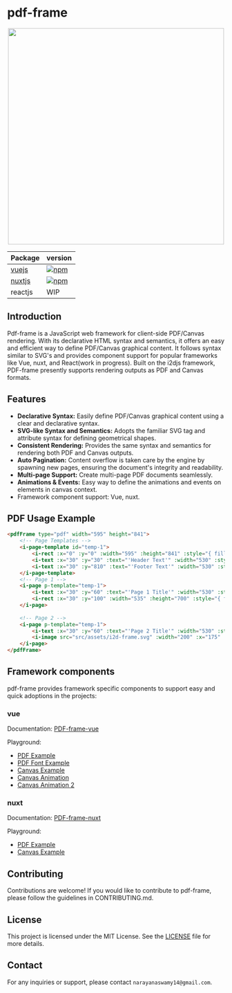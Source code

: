# pdf-frame


<p align="center">
  <img src="https://github.com/I2Djs/pdf-frame/blob/main/assets/pdf-frame.svg?raw=true" width=500>
</p>

| Package | version |
| --- | --- |
| [vuejs](https://github.com/I2Djs/pdf-frame/tree/main/packages/pdf-frame-vue) | [![npm](https://img.shields.io/npm/v/@i2d/pdf-frame-vue.svg)](https://www.npmjs.com/package/@i2d/pdf-frame-vue) |
| [nuxtjs](https://github.com/I2Djs/pdf-frame/tree/main/packages/pdf-frame-nuxt) | [![npm](https://img.shields.io/npm/v/@i2d/pdf-frame-nuxt.svg)](https://www.npmjs.com/package/@i2d/pdf-frame-nuxt) |
| reactjs | WIP |

## Introduction

Pdf-frame is a JavaScript web framework for client-side PDF/Canvas rendering. With its declarative HTML syntax and semantics, it offers an easy and efficient way to define PDF/Canvas graphical content. It follows syntax similar to SVG's and provides component support for popular frameworks like Vue, nuxt, and React(work in progress). Built on the i2djs framework, PDF-frame presently supports rendering outputs as PDF and Canvas formats.

## Features

* **Declarative Syntax:** Easily define PDF/Canvas graphical content using a clear and declarative syntax.
* **SVG-like Syntax and Semantics:** Adopts the familiar SVG tag and attribute syntax for defining geometrical shapes.
* **Consistent Rendering:** Provides the same syntax and semantics for rendering both PDF and Canvas outputs.
* **Auto Pagination:** Content overflow is taken care by the engine by spawning new pages, ensuring the document's integrity and readability.
* **Multi-page Support:** Create multi-page PDF documents seamlessly.
* **Animations & Events:** Easy way to define the animations and events on elements in canvas context.
* Framework component support: Vue, nuxt.

## PDF Usage Example
```html
<pdfFrame type="pdf" width="595" height="841">
    <!-- Page Templates -->
    <i-page-template id="temp-1">
        <i-rect :x="0" :y="0" :width="595" :height="841" :style="{ fillStyle:'#ffffff' }"></i-rect>
        <i-text :x="30" :y="30" :text="'Header Text'" :width="530" :style="{font: '15px Arial'}"></i-text>
        <i-text :x="30" :y="810" :text="'Footer Text'" :width="530" :style="{font: '15px Arial'}"></i-text>
    </i-page-template>
    <!-- Page 1 -->
    <i-page p-template="temp-1">
        <i-text :x="30" :y="60" :text="'Page 1 Title'" :width="530" :style="{font: '25px Arial', align: 'center'}"></i-text>
        <i-rect :x="30" :y="100" :width="535" :height="700" :style="{ fillStyle:'#f0f0f0' }"></i-rect>
    </i-page>
    
    <!-- Page 2 -->
    <i-page p-template="temp-1">
        <i-text :x="30" :y="60" :text="'Page 2 Title'" :width="530" :style="{font: '25px Arial', align: 'center'}"></i-text>
        <i-image src="src/assets/i2d-frame.svg" :width="200" :x="175" :y="100"></i-image>
    </i-page> 
</pdfFrame>
```

## Framework components

pdf-frame provides framework specific components to support easy and quick adoptions in the projects:

 ### vue
 
  Documentation: [PDF-frame-vue](https://github.com/I2Djs/pdf-frame/wiki/pdf%E2%80%90frame%E2%80%90vue)
  
  Playground:
  * [PDF Example](https://stackblitz.com/edit/pdf-frame-vuejs?embed=1&file=src%2FApp.vue)
  * [PDF Font Example](https://stackblitz.com/edit/pdf-frame-vuejs-67yqev)
  * [Canvas Example](https://stackblitz.com/edit/pdf-frame-vuejs-canvas?embed=1&file=src%2FApp.vue)
  * [Canvas Animation](https://stackblitz.com/edit/pdf-frame-vuejs-canvas-qp1rhy?file=src%2FApp.vue)
  * [Canvas Animation 2](https://stackblitz.com/edit/pdf-frame-vuejs-canvas-ragz9p?file=src%2FApp.vue)
       
  

  ### nuxt
  Documentation: [PDF-frame-nuxt](https://github.com/I2Djs/pdf-frame/wiki/pdf%E2%80%90frame%E2%80%90vue)
  
  Playground:
  * [PDF Example](https://j8r4lw.csb.app/)
  * [Canvas Example](https://j8r4lw.csb.app/)
  

## Contributing
Contributions are welcome! If you would like to contribute to pdf-frame, please follow the guidelines in CONTRIBUTING.md.

## License
This project is licensed under the MIT License. See the [LICENSE](https://raw.githubusercontent.com/I2Djs/pdf-frame/main/LICENSE) file for more details.

## Contact
For any inquiries or support, please contact `narayanaswamy14@gmail.com`.
